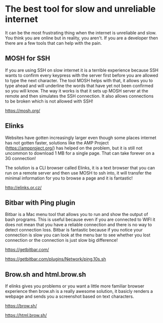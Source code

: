 # The best tool for slow and unreliable internet

It can be the most frustrating thing when the internet is unreliable and slow.
You think you are online but in reality, you aren't. If you are a developer then
there are a few tools that can help with the pain.

## MOSH for SSH

If you are using SSH on slow internet it is a terrible experience because
SSH wants to confirm every keypress with the server first before you are allowed
to type the next character.
The tool MOSH helps with that, it allows you to type ahead and will underline
the words that have yet not been confirmed so you will know.
The way it works is that it sets up MOSH server at the remote and then simulates
the SSH connection. It also allows connections to be broken which is not allowed
with SSH!

https://mosh.org/

## Elinks

Websites have gotten increasingly larger even though some places internet has not
gotten faster, solutions like the AMP Project (https://ampproject.org/) has
helped on the problem, but it is still not uncommon to download 1 MB for a
single page. That can take forever on a 3G connection!

The solution is a CLI browser called Elinks, it is a text browser that you can
run on a remote server and then use MOSH to ssh into, it will transfer the
minimal information for you to browse a page and it is fantastic!

http://elinks.or.cz/

## Bitbar with Ping plugin

Bitbar is a Mac menu tool that allows you to run and show the output of bash
programs. This is useful because even if you are connected to WIFI it does not
mean that you have a reliable connection and there is no way to detect
connection loss. Bitbar is fantastic because if you notice your connection is
slow you can look at the menu bar to see whether you lost connection or the
connection is just slow big difference!

https://getbitbar.com/

https://getbitbar.com/plugins/Network/ping.10s.sh

## Brow.sh and html.brow.sh

If elinks gives you problems or you want a little more familiar browser
experience then brow.sh is a really awesome solution, it basicly renders
a webpage and sends you a screenshot based on text characters.

https://brow.sh/

https://html.brow.sh/
